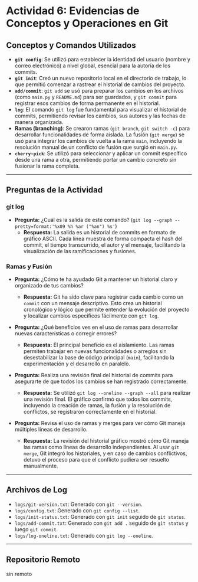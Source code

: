 # Actividad 6: Evidencias de Conceptos y Operaciones en Git

## Conceptos y Comandos Utilizados

- **`git config`**: Se utilizó para establecer la identidad del usuario (nombre y correo electrónico) a nivel global, esencial para la autoría de los commits.
- **`git init`**: Creó un nuevo repositorio local en el directorio de trabajo, lo que permitió comenzar a rastrear el historial de cambios del proyecto.
- **`add/commit`**: `git add` se usó para preparar los cambios en los archivos (como `main.py` y `README.md`) para ser guardados, y `git commit` para registrar esos cambios de forma permanente en el historial.
- **`log`**: El comando `git log` fue fundamental para visualizar el historial de commits, permitiendo revisar los cambios, sus autores y las fechas de manera organizada.
- **Ramas (branching)**: Se crearon ramas (`git branch`, `git switch -c`) para desarrollar funcionalidades de forma aislada. La fusión (`git merge`) se usó para integrar los cambios de vuelta a la rama `main`, incluyendo la resolución manual de un conflicto de fusión que surgió en `main.py`.
- **`cherry-pick`**: Se utilizó para seleccionar y aplicar un commit específico desde una rama a otra, permitiendo portar un cambio concreto sin fusionar la rama completa.

---

## Preguntas de la Actividad

### git log

- **Pregunta:** ¿Cuál es la salida de este comando? (`git log --graph --pretty=format:'%x09 %h %ar ("%an") %s'`)
  - **Respuesta:** La salida es un historial de commits en formato de gráfico ASCII. Cada línea muestra de forma compacta el hash del commit, el tiempo transcurrido, el autor y el mensaje, facilitando la visualización de las ramificaciones y fusiones.

### Ramas y Fusión

- **Pregunta:** ¿Cómo te ha ayudado Git a mantener un historial claro y organizado de tus cambios?
  - **Respuesta:** Git ha sido clave para registrar cada cambio como un `commit` con un mensaje descriptivo. Esto crea un historial cronológico y lógico que permite entender la evolución del proyecto y localizar cambios específicos fácilmente con `git log`.

- **Pregunta:** ¿Qué beneficios ves en el uso de ramas para desarrollar nuevas características o corregir errores?
  - **Respuesta:** El principal beneficio es el aislamiento. Las ramas permiten trabajar en nuevas funcionalidades o arreglos sin desestabilizar la base de código principal (`main`), facilitando la experimentación y el desarrollo en paralelo.

- **Pregunta:** Realiza una revisión final del historial de commits para asegurarte de que todos los cambios se han registrado correctamente.
  - **Respuesta:** Se utilizó `git log --oneline --graph --all` para realizar una revisión final. El gráfico confirmó que todos los commits, incluyendo la creación de ramas, la fusión y la resolución de conflictos, se registraron correctamente en el historial.

- **Pregunta:** Revisa el uso de ramas y merges para ver cómo Git maneja múltiples líneas de desarrollo.
  - **Respuesta:** La revisión del historial gráfico mostró cómo Git maneja las ramas como líneas de desarrollo independientes. Al usar `git merge`, Git integró los historiales, y en caso de cambios conflictivos, detuvo el proceso para que el conflicto pudiera ser resuelto manualmente.

---

## Archivos de Log

- `logs/git-version.txt`: Generado con `git --version`.
- `logs/config.txt`: Generado con `git config --list`.
- `logs/init-status.txt`: Generado con `git init` seguido de `git status`.
- `logs/add-commit.txt`: Generado con `git add .` seguido de `git status` y luego `git commit`.
- `logs/log-oneline.txt`: Generado con `git log --oneline`.
---

## Repositorio Remoto

sin remoto